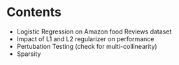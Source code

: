 # Contents
- Logistic Regression on Amazon food Reviews dataset
- Impact of L1 and L2 regularizer on performance
- Pertubation Testing (check for multi-collinearity)
- Sparsity
